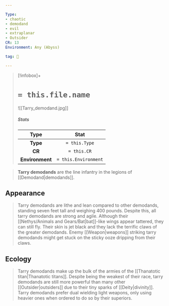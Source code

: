 ```yaml
---

Type:
- chaotic
- demodand
- evil
- extraplanar
- Outsider
CR: 13
Environment: Any (Abyss)

tag: 👹

---
```


> [!infobox]+
> #  `= this.file.name`
> ![[Tarry_demodand.jpg]]
> ##### Stats
> Type | Stat |
> :---:|:---:|
> **Type** | `= this.Type` |
> **CR** | `= this.CR` |
> **Environment** | `= this.Environment` |



> **Tarry demodands** are the line infantry in the legions of [[Demodand|demodands]].


## Appearance

> Tarry demodands are lithe and lean compared to other demodands, standing seven feet tall and weighing 400 pounds. Despite this, all tarry demodands are strong and agile. Although their [[Nethys/Animals and Gears/Bat|bat]]-like wings appear tattered, they can still fly. Their skin is jet black and they lack the terrific claws of the greater demodands. Enemy [[Weapon|weapons]] striking tarry demodands might get stuck on the sticky ooze dripping from their claws.


## Ecology

> Tarry demodands make up the bulk of the armies of the [[Thanatotic titan|Thanatotic titans]]. Despite being the weakest of their race, tarry demodands are still more powerful than many other [[Outsider|outsiders]] due to their tiny sparks of [[Deity|divinity]]. Tarry demodands prefer dual wielding light weapons, only using heavier ones when ordered to do so by their superiors.









